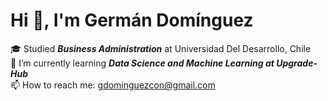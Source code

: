 # Hi 👋, I'm Germán Domínguez 

🎓 Studied ***Business Administration*** at Universidad Del Desarrollo, Chile <br/>
🌱 I’m currently learning ***Data Science and Machine Learning at Upgrade-Hub*** <br/>
📫 How to reach me: gdominguezcon@gmail.com <br/>







